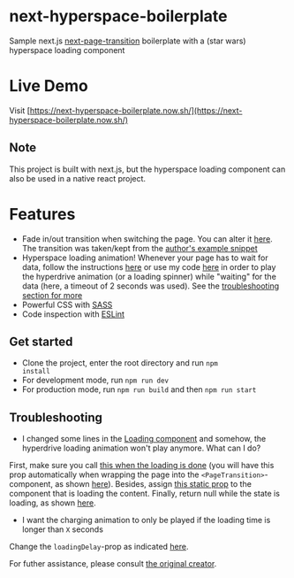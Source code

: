 # next-hyperspace-boilerplate
Sample next.js [next-page-transition](https://github.com/illinois/next-page-transitions) boilerplate with a (star wars) hyperspace loading component

# Live Demo
Visit [https://next-hyperspace-boilerplate.now.sh/](https://next-hyperspace-boilerplate.now.sh/)

## Note
This project is built with next.js, but the hyperspace loading component can also be used in a native react project.

# Features
- Fade in/out transition when switching the page. You can alter it [here](https://github.com/borispoehland/next-hyperspace-boilerplate/blob/26b84375a2324fbb6875f4ed8e98daab63861dee/src/style.sass#L7). The transition was taken/kept from the [author's example snippet](https://github.com/illinois/next-page-transitions#getting-started)
- Hyperspace loading animation! Whenever your page has to wait for data, follow the instructions [here](https://github.com/illinois/next-page-transitions#support-for-delayed-enters) or use my code [here](https://github.com/borispoehland/next-hyperspace-boilerplate/blob/master/pages/loading.js) in order to play the hyperdrive animation (or a loading spinner) while "waiting" for the data (here, a timeout of 2 seconds was used). See the [troubleshooting section for more](#troubleshooting) 
- Powerful CSS with [SASS](https://sass-lang.com/)
- Code inspection with [ESLint](https://eslint.org/)

## Get started
- Clone the project, enter the root directory and run <code>npm install</code>
- For development mode, run <code>npm run dev</code>
- For production mode, run <code>npm run build</code> and then <code>npm run start</code>

## Troubleshooting
- I changed some lines in the [Loading component](https://github.com/borispoehland/next-hyperspace-boilerplate/blob/master/pages/loading.js#L23) and somehow, the hyperdrive loading animation won't play anymore. What can I do?

First, make sure you call [this when the loading is done](https://github.com/borispoehland/next-hyperspace-boilerplate/blob/26b84375a2324fbb6875f4ed8e98daab63861dee/pages/loading.js#L14) (you will have this prop automatically when wrapping the page into the <code>&lt;PageTransition&gt;</code>-component, as shown [here](https://github.com/borispoehland/next-hyperspace-boilerplate/blob/26b84375a2324fbb6875f4ed8e98daab63861dee/pages/_app.js#L17)).
Besides, assign [this static prop](https://github.com/borispoehland/next-hyperspace-boilerplate/blob/26b84375a2324fbb6875f4ed8e98daab63861dee/pages/loading.js#L33) to the component that is loading the content.
Finally, return null while the state is loading, as shown [here](https://github.com/borispoehland/next-hyperspace-boilerplate/blob/26b84375a2324fbb6875f4ed8e98daab63861dee/pages/loading.js#L23).

- I want the charging animation to only be played if the loading time is longer than <code>X</code> seconds

Change the <code>loadingDelay</code>-prop as indicated [here](https://github.com/illinois/next-page-transitions#pagetransition-props).

For futher assistance, please consult [the original creator](https://github.com/illinois/next-page-transitions).



